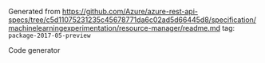 Generated from https://github.com/Azure/azure-rest-api-specs/tree/c5d11075231235c45678771da6c02ad5d66445d8/specification/machinelearningexperimentation/resource-manager/readme.md tag: `package-2017-05-preview`

Code generator 


